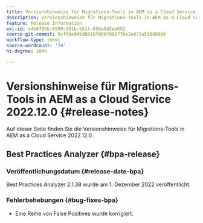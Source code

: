 ```yaml
---
title: Versionshinweise für Migrations-Tools in AEM as a Cloud Service 2022.12.0
description: Versionshinweise für Migrations-Tools in AEM as a Cloud Service 2022.12.0
feature: Release Information
exl-id: e4b6795b-6999-451b-b51f-056a9d2ea652
source-git-commit: 9cff6e94b38016f008fd8177be2e071a530d80b6
workflow-type: tm+mt
source-wordcount: '74'
ht-degree: 100%

---
```


# Versionshinweise für Migrations-Tools in AEM as a Cloud Service 2022.12.0 {#release-notes}

Auf dieser Seite finden Sie die Versionshinweise für Migrations-Tools in AEM as a Cloud Service 2022.12.0.

## Best Practices Analyzer {#bpa-release}

### Veröffentlichungsdatum {#release-date-bpa}

Best Practices Analyzer 2.1.38 wurde am 1. Dezember 2022 veröffentlicht.

### Fehlerbehebungen {#bug-fixes-bpa}

* Eine Reihe von False Positives wurde korrigiert.

